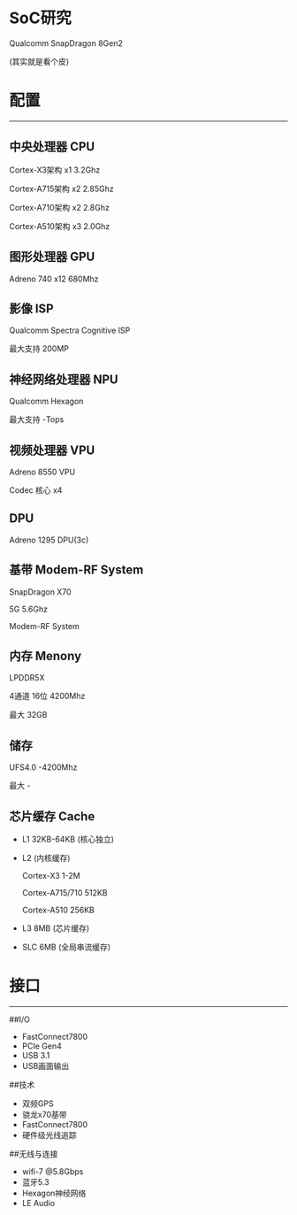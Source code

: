 # SoC研究
Qualcomm
SnapDragon 8Gen2

(其实就是看个皮)

# 配置

---

## 中央处理器 CPU
   Cortex-X3架构 x1 3.2Ghz
   
   Cortex-A715架构 x2 2.85Ghz
   
   Cortex-A710架构 x2 2.8Ghz
   
   Cortex-A510架构 x3 2.0Ghz
   
## 图形处理器 GPU
   Adreno 740 x12 680Mhz
   
## 影像 ISP
   Qualcomm Spectra Cognitive ISP
   
   最大支持 200MP
   
## 神经网络处理器 NPU
   Qualcomm Hexagon
   
   最大支持 -Tops
   
## 视频处理器 VPU
   Adreno 8550 VPU
   
   Codec 核心 x4
   
## DPU
   Adreno 1295 DPU(3c)
   
## 基带 Modem-RF System
   SnapDragon X70
   
   5G 5.6Ghz
   
   Modem-RF System
   
## 内存 Menony
   LPDDR5X
   
   4通道 16位 4200Mhz
   
   最大 32GB
   
## 储存
   UFS4.0 -4200Mhz
   
   最大 -
   
## 芯片缓存 Cache
* L1 32KB-64KB (核心独立)
* L2 (内核缓存)

    Cortex-X3 1-2M
    
    Cortex-A715/710 512KB
    
    Cortex-A510 256KB

* L3 8MB (芯片缓存)
* SLC 6MB (全局串流缓存)

# 接口
---
##I/O 
* FastConnect7800
* PCIe Gen4
* USB 3.1
* USB画面输出

##技术
* 双频GPS
* 骁龙x70基带
* FastConnect7800
* 硬件级光线追踪

##无线与连接
* wifi-7 @5.8Gbps
* 蓝牙5.3
* Hexagon神经网络
* LE Audio
